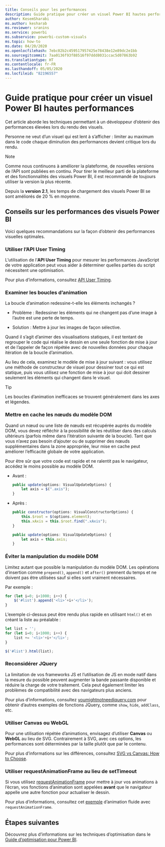 ```yaml
---
title: Conseils pour les performances
description: Guide pratique pour créer un visuel Power BI hautes performances
author: KesemSharabi
ms.author: kesharab
ms.reviewer: sranins
ms.service: powerbi
ms.subservice: powerbi-custom-visuals
ms.topic: how-to
ms.date: 04/20/2020
ms.openlocfilehash: 7ebc02b2c459517957425e78438e12e89dc2e1bb
ms.sourcegitcommit: 7aa0136f93f88516f97ddd8031ccac5d07863b92
ms.translationtype: HT
ms.contentlocale: fr-FR
ms.lasthandoff: 05/05/2020
ms.locfileid: "82196557"
---
```

# <a name="how-to-build-a-high-performance-power-bi-visual"></a>Guide pratique pour créer un visuel Power BI hautes performances
Cet article aborde les techniques permettant à un développeur d’obtenir des performances élevées lors du rendu des visuels. 

Personne ne veut d’un visuel qui est lent à s’afficher : limiter au maximum dans le code chaque diminution des performances devient critique lors du rendu. 

> [!NOTE]
> Comme nous continuons à améliorer la plateforme, de nouvelles versions de l’API sont publiées en continu. Pour tirer le meilleur parti de la plateforme et des fonctionnalités des visuels Power BI, il est recommandé de toujours utiliser la version la plus récente.
>
> Depuis la **version 2.1**, les temps de chargement des visuels Power BI se sont améliorés de 20 % en moyenne.

## <a name="power-bi-visual-performance-tips"></a>Conseils sur les performances des visuels Power BI
Voici quelques recommandations sur la façon d’obtenir des performances visuelles optimales. 

### <a name="use-user-timing-api"></a>Utiliser l’API User Timing
L’utilisation de l’**API User Timing** pour mesurer les performances JavaScript de votre application peut vous aider à déterminer quelles parties du script nécessitent une optimisation.

Pour plus d’informations, consultez [API User Timing](https://msdn.microsoft.com/library/hh772738(v=vs.85).aspx).

### <a name="review-animation-loops"></a>Examiner les boucles d’animation
La boucle d’animation redessine-t-elle les éléments inchangés ? 

 - Problème : Redessiner les éléments qui ne changent pas d’une image à l’autre est une perte de temps.

 - Solution : Mettre à jour les images de façon sélective. 
 
Quand il s’agit d’animer des visualisations statiques, il est tentant de regrouper le code qui réalise le dessin en une seule fonction de mise à jour et de l’appeler de façon répétée avec de nouvelles données pour chaque itération de la boucle d’animation.

Au lieu de cela, examinez le modèle de mise à jour suivant : vous utilisez une méthode de constructeur de visuel pour dessiner tout ce qui est statique, puis vous utilisez une fonction de mise à jour qui doit dessiner seulement les éléments qui changent dans le visuel. 

   > [!TIP]
   > Les boucles d’animation inefficaces se trouvent généralement dans les axes et légendes.

### <a name="cache-dom-nodes"></a>Mettre en cache les nœuds du modèle DOM 
Quand un nœud ou une liste de nœuds est récupérée auprès du modèle DOM, vous devez réfléchir à la possibilité de les réutiliser dans des calculs ultérieurs (parfois même dans l’itération suivante de la boucle). Tant que vous n’avez pas besoin d’ajouter ou de supprimer des nœuds supplémentaires dans la zone appropriée, leur mise en cache peut améliorer l’efficacité globale de votre application.

Pour être sûr que votre code est rapide et ne ralentit pas le navigateur, accédez le moins possible au modèle DOM. 

- Avant : 

   ```javascript
   public update(options: VisualUpdateOptions) { 
       let axis = $(".axis"); 
   }
   ```

- Après : 

   ```javascript
   public constructor(options: VisualConstructorOptions) { 
       this.$root = $(options.element); 
       this.xAxis = this.$root.find(".xAxis"); 
   } 
 
   public update(options: VisualUpdateOptions) { 
       let axis = this.axis; 
   }
   ```

### <a name="avoid-dom-manipulation"></a>Éviter la manipulation du modèle DOM 
Limitez autant que possible la manipulation du modèle DOM.  Les opérations d’insertion comme `prepend()`, `append()` et `after()` prennent du temps et ne doivent pas être utilisées sauf si elles sont vraiment nécessaires.

Par exemple :

  ```javascript
  for (let i=0; i<1000; i++) { 
      $('#list').append('<li>'+i+'</li>');
  }
  ```

L’exemple ci-dessus peut être rendu plus rapide en utilisant `html()` et en créant la liste au préalable : 

  ```javascript
  let list = ''; 
  for (let i=0; i<1000; i++) { 
      list += '<li>'+i+'</li>'; 
  } 

  $('#list').html(list); 
  ```

### <a name="reconsider-jquery"></a>Reconsidérer JQuery

La limitation de vos frameworks JS et l’utilisation de JS en mode natif dans la mesure du possible peuvent augmenter la bande passante disponible et réduire la charge de votre traitement. Cela peut également limiter les problèmes de compatibilité avec des navigateurs plus anciens. 

Pour plus d’informations, consultez [youmightnotneedjquery.com](http://youmightnotneedjquery.com/) pour obtenir d’autres exemples de fonctions JQuery, comme `show`, `hide`, `addClass`, etc.  

### <a name="use-canvas-or-webgl"></a>Utiliser Canvas ou WebGL 
Pour une utilisation répétée d’animations, envisagez d’utiliser **Canvas** ou **WebGL** au lieu de SVG. Contrairement à SVG, avec ces options, les performances sont déterminées par la taille plutôt que par le contenu. 

Pour plus d’informations sur les différences, consultez [SVG vs Canvas: How to Choose](https://msdn.microsoft.com/library/gg193983(v=vs.85).aspx). 

### <a name="use-requestanimationframe-instead-of-settimeout"></a>Utiliser requestAnimationFrame au lieu de setTimeout 
Si vous utilisez [requestAnimationFrame](https://www.w3.org/TR/animation-timing/) pour mettre à jour vos animations à l’écran, vos fonctions d’animation sont appelées **avant** que le navigateur appelle une autre fonction pour actualiser le dessin.

Pour plus d’informations, consultez cet [exemple](https://testdrive-archive.azurewebsites.net/Graphics/RequestAnimationFrame/Default.html) d’animation fluide avec `requestAnimationFrame`.

## <a name="next-steps"></a>Étapes suivantes

Découvrez plus d’informations sur les techniques d’optimisation dans le [Guide d’optimisation pour Power BI](/power-bi/guidance/power-bi-optimization).
